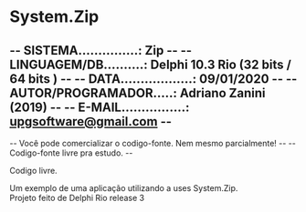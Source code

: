 # System.Zip


--  SISTEMA...............: Zip                                                     --
--  LINGUAGEM/DB..........: Delphi 10.3 Rio (32 bits / 64 bits )                    --
--  DATA..................: 09/01/2020                                              --
--  AUTOR/PROGRAMADOR.....: Adriano Zanini (2019)                                   --
--  E-MAIL................: upgsoftware@gmail.com                                   --
--------------------------------------------------------------------------------------
--  Você pode comercializar o codigo-fonte. Nem mesmo parcialmente!                 --
--  Codigo-fonte livre pra estudo.                                                  --



Codigo livre.  

Um exemplo de uma aplicação utilizando a uses System.Zip.  
Projeto feito de Delphi Rio release 3
